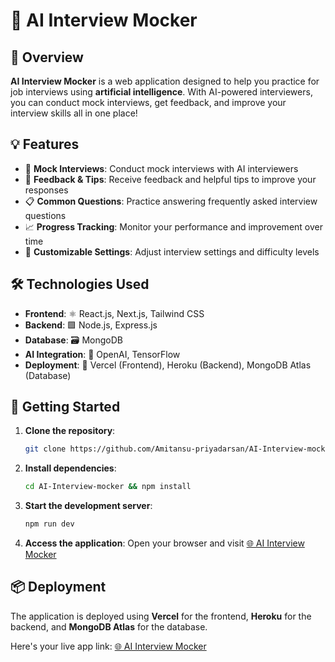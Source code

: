 # 🤖 AI Interview Mocker

## 🌟 Overview
**AI Interview Mocker** is a web application designed to help you practice for job interviews using **artificial intelligence**. With AI-powered interviewers, you can conduct mock interviews, get feedback, and improve your interview skills all in one place!

## 💡 Features
- 🎤 **Mock Interviews**: Conduct mock interviews with AI interviewers
- 💬 **Feedback & Tips**: Receive feedback and helpful tips to improve your responses
- 📋 **Common Questions**: Practice answering frequently asked interview questions
- 📈 **Progress Tracking**: Monitor your performance and improvement over time
- 🎯 **Customizable Settings**: Adjust interview settings and difficulty levels

## 🛠️ Technologies Used
- **Frontend**: ⚛️ React.js, Next.js, Tailwind CSS
- **Backend**: 🟩 Node.js, Express.js
- **Database**: 🗃️ MongoDB
- **AI Integration**: 🤖 OpenAI, TensorFlow
- **Deployment**: 🚀 Vercel (Frontend), Heroku (Backend), MongoDB Atlas (Database)

## 🚀 Getting Started
1. **Clone the repository**: 
   ```bash
   git clone https://github.com/Amitansu-priyadarsan/AI-Interview-mocker.git
   ```
2. **Install dependencies**:
   ```bash
   cd AI-Interview-mocker && npm install
   ```
3. **Start the development server**:
   ```bash
   npm run dev
   ```
4. **Access the application**:
   Open your browser and visit [🌐 AI Interview Mocker](https://ai-interview-mocker-nu.vercel.app)

## 📦 Deployment
The application is deployed using **Vercel** for the frontend, **Heroku** for the backend, and **MongoDB Atlas** for the database.

Here's your live app link: [🌐 AI Interview Mocker](https://ai-interview-mocker-nu.vercel.app)

